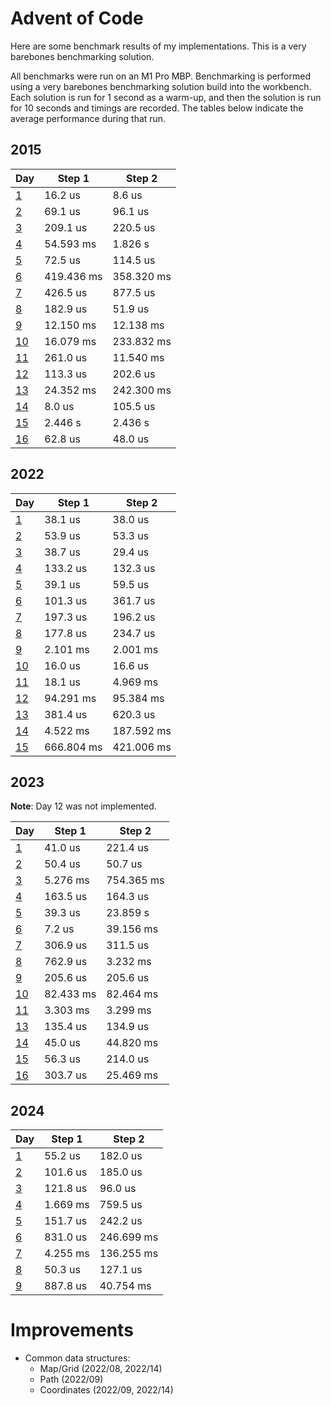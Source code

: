 # Advent of Code

Here are some benchmark results of my implementations. This is a very barebones benchmarking
solution.

All benchmarks were run on an M1 Pro MBP. Benchmarking is performed using a very barebones
benchmarking solution build into the workbench. Each solution is run for 1 second as a warm-up,
and then the solution is run for 10 seconds and timings are recorded. The tables below indicate
the average performance during that run.

## 2015

| Day                      | Step 1     | Step 2     |
|--------------------------|------------|------------|
| [1](2015/01/src/lib.rs)  | 16.2 us    | 8.6 us     |
| [2](2015/02/src/lib.rs)  | 69.1 us    | 96.1 us    |
| [3](2015/03/src/lib.rs)  | 209.1 us   | 220.5 us   |
| [4](2015/04/src/lib.rs)  | 54.593 ms  | 1.826 s    |
| [5](2015/05/src/lib.rs)  | 72.5 us    | 114.5 us   |
| [6](2015/06/src/lib.rs)  | 419.436 ms | 358.320 ms |
| [7](2015/07/src/lib.rs)  | 426.5 us   | 877.5 us   |
| [8](2015/08/src/lib.rs)  | 182.9 us   | 51.9 us    |
| [9](2015/09/src/lib.rs)  | 12.150 ms  | 12.138 ms  |
| [10](2015/10/src/lib.rs) | 16.079 ms  | 233.832 ms |
| [11](2015/11/src/lib.rs) | 261.0 us   | 11.540 ms  |
| [12](2015/12/src/lib.rs) | 113.3 us   | 202.6 us   |
| [13](2015/13/src/lib.rs) | 24.352 ms  | 242.300 ms |
| [14](2015/14/src/lib.rs) | 8.0 us     | 105.5 us   |
| [15](2015/15/src/lib.rs) | 2.446 s    | 2.436 s    |
| [16](2015/16/src/lib.rs) | 62.8 us    | 48.0 us    |

## 2022

| Day                      | Step 1     | Step 2     |
|--------------------------|------------|------------|
| [1](2022/01/src/lib.rs)  | 38.1 us    | 38.0 us    |
| [2](2022/02/src/lib.rs)  | 53.9 us    | 53.3 us    |
| [3](2022/03/src/lib.rs)  | 38.7 us    | 29.4 us    |
| [4](2022/04/src/lib.rs)  | 133.2 us   | 132.3 us   |
| [5](2022/05/src/lib.rs)  | 39.1 us    | 59.5 us    |
| [6](2022/06/src/lib.rs)  | 101.3 us   | 361.7 us   |
| [7](2022/07/src/lib.rs)  | 197.3 us   | 196.2 us   |
| [8](2022/08/src/lib.rs)  | 177.8 us   | 234.7 us   |
| [9](2022/09/src/lib.rs)  | 2.101 ms   | 2.001 ms   |
| [10](2022/10/src/lib.rs) | 16.0 us    | 16.6 us    |
| [11](2022/11/src/lib.rs) | 18.1 us    | 4.969 ms   |
| [12](2022/12/src/lib.rs) | 94.291 ms  | 95.384 ms  |
| [13](2022/13/src/lib.rs) | 381.4 us   | 620.3 us   |
| [14](2022/14/src/lib.rs) | 4.522 ms   | 187.592 ms |
| [15](2022/15/src/lib.rs) | 666.804 ms | 421.006 ms |

## 2023

**Note**: Day 12 was not implemented.

| Day                      | Step 1    | Step 2     |
|--------------------------|-----------|------------|
| [1](2023/01/src/lib.rs)  | 41.0 us   | 221.4 us   |
| [2](2023/02/src/lib.rs)  | 50.4 us   | 50.7 us    |
| [3](2023/03/src/lib.rs)  | 5.276 ms  | 754.365 ms |
| [4](2023/04/src/lib.rs)  | 163.5 us  | 164.3 us   |
| [5](2023/05/src/lib.rs)  | 39.3 us   | 23.859 s   |
| [6](2023/06/src/lib.rs)  | 7.2 us    | 39.156 ms  |
| [7](2023/07/src/lib.rs)  | 306.9 us  | 311.5 us   |
| [8](2023/08/src/lib.rs)  | 762.9 us  | 3.232 ms   |
| [9](2023/09/src/lib.rs)  | 205.6 us  | 205.6 us   |
| [10](2023/10/src/lib.rs) | 82.433 ms | 82.464 ms  |
| [11](2023/11/src/lib.rs) | 3.303 ms  | 3.299 ms   |
| [13](2023/13/src/lib.rs) | 135.4 us  | 134.9 us   |
| [14](2023/14/src/lib.rs) | 45.0 us   | 44.820 ms  |
| [15](2023/15/src/lib.rs) | 56.3 us   | 214.0 us   |
| [16](2023/16/src/lib.rs) | 303.7 us  | 25.469 ms  |

## 2024

| Day                     | Step 1    | Step 2     |
|-------------------------|-----------|------------|
| [1](2024/01/src/lib.rs) | 55.2 us   | 182.0 us   |
| [2](2024/02/src/lib.rs) | 101.6 us  | 185.0 us   |
| [3](2024/03/src/lib.rs) | 121.8 us  | 96.0 us    |
| [4](2024/04/src/lib.rs) | 1.669 ms  | 759.5 us   |
| [5](2024/05/src/lib.rs) | 151.7 us  | 242.2 us   |
| [6](2024/06/src/lib.rs) | 831.0 us  | 246.699 ms |
| [7](2024/07/src/lib.rs) | 4.255 ms  | 136.255 ms |
| [8](2024/08/src/lib.rs) | 50.3 us   | 127.1 us   |
| [9](2024/09/src/lib.rs) | 887.8 us  | 40.754 ms  |

# Improvements

- Common data structures:
  - Map/Grid (2022/08, 2022/14)
  - Path (2022/09)
  - Coordinates (2022/09, 2022/14)
